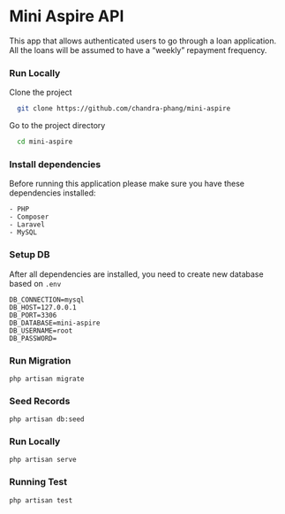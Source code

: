 
# Mini Aspire API

This app that allows authenticated users to go through a loan application. All the loans will be assumed to have a “weekly” repayment frequency.


### Run Locally

Clone the project

```bash
  git clone https://github.com/chandra-phang/mini-aspire
```

Go to the project directory

```bash
  cd mini-aspire
```

### Install dependencies

Before running this application please make sure you have these dependencies installed:
```
- PHP
- Composer
- Laravel
- MySQL
```

### Setup DB
After all dependencies are installed, you need to create new database based on `.env`

```
DB_CONNECTION=mysql
DB_HOST=127.0.0.1
DB_PORT=3306
DB_DATABASE=mini-aspire
DB_USERNAME=root
DB_PASSWORD=
```

### Run Migration
```
php artisan migrate 
```

### Seed Records
```
php artisan db:seed
```

### Run Locally
```
php artisan serve 
```

### Running Test
```
php artisan test
```
